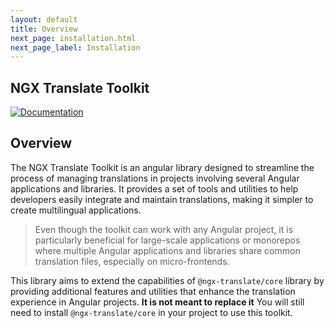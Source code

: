 ```yaml
---
layout: default
title: Overview
next_page: installation.html
next_page_label: Installation
---
```


## NGX Translate Toolkit

[![Documentation](https://img.shields.io/badge/docs-GitHub%20Pages-blue)](https://robmanganelly.github.io/ngx-translate-toolkit/)

## Overview

The NGX Translate Toolkit is an angular library designed to streamline the process of managing translations in projects involving several Angular applications and libraries. It provides a set of tools and utilities to help developers easily integrate and maintain translations, making it simpler to create multilingual applications.

> Even though the toolkit can work with any Angular project, it is particularly beneficial for large-scale applications or monorepos where multiple Angular applications and libraries share common translation files, especially on micro-frontends.

This library aims to extend the capabilities of `@ngx-translate/core` library by providing additional features and utilities that enhance the translation experience in Angular projects. **It is not meant to replace it** You will still need to install `@ngx-translate/core` in your project to use this toolkit.
